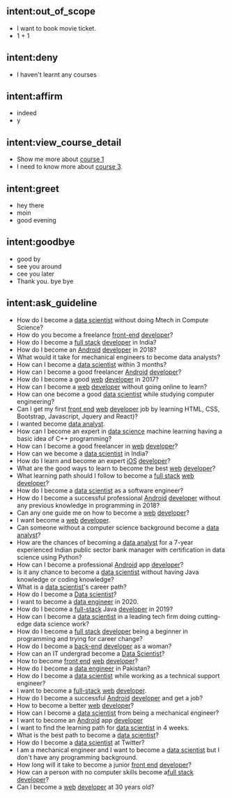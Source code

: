 ## intent:out_of_scope
- I want to book movie ticket.
- 1 + 1

## intent:deny
- I haven't learnt any courses

## intent:affirm
- indeed
- y

## intent:view_course_detail
- Show me more about [course 1](course)
- I need to know more about [course 3](course).

## intent:greet
- hey there
- moin
- good evening

## intent:goodbye
- good by
- see you around
- cee you later
- Thank you. bye bye

## intent:ask_guideline
- How do I become a [data scientist](main_career) without doing Mtech in Compute Science?
- How do you become a freelance [front-end](career_position) [developer](main_career)?
- How do I become a [full stack](career_position) [developer](main_career) in India?
- How do I become an [Android](platform) [developer](main_career) in 2018?
- What would it take for mechanical engineers to become data analysts?
- How can I become a [data scientist](main_career) within 3 months?
- How can I become a good freelancer [Android](platform) [developer](main_career)?
- How do I become a good [web](platform) [developer](main_career) in 2017?
- How can I become a [web](platform) [developer](main_career) without going online to learn?
- How can one become a good [data scientist](main_career) while studying computer engineering?
- Can I get my first [front end](career_position) [web](platform) [developer](main_career) job by learning HTML, CSS, Bootstrap, Javascript, Jquery and React)?
- I wanted become [data analyst](main_career).
- How can I become an expert in [data science](main_career) machine learning having a basic idea of C++ programming?
- How can I become a good freelancer in [web](platform) [developer](main_career)?
- How can we become a [data scientist](main_career) in India?
- How do I learn and become an expert [iOS](platform) [developer](main_career)?
- What are the good ways to learn to become the best [web](platform) [developer](main_career)?
- What learning path should I follow to become a [full stack](career_position) [web](platform) [developer](main_career)?
- How do I become a [data scientist](main_career) as a software engineer?
- How do I become a successful professional [Android](platform) [developer](main_career) without any previous knowledge in programming in 2018?
- Can any one guide me on how to become a [web](platform) [developer](main_career)?
- I want become a [web](platform) [developer](main_career).
- Can someone without a computer science background become a [data analyst](main_career)?
- How are the chances of becoming a [data analyst](main_career) for a 7-year experienced Indian public sector bank manager with certification in data science using Python?
- How can I become a professional [Android](platform) app [developer](main_career)?
- Is it any chance to become a [data scientist](main_career) without having Java knowledge or coding knowledge?
- What is a [data scientist](main_career)'s career path?
- How do I become a [Data scientist](main_career)?
- I want to become a [data engineer](main_career) in 2020.
- How do I become a [full-stack](career_position) Java [developer](main_career) in 2019?
- How can I become a [data scientist](main_career) in a leading tech firm doing cutting-edge data science work?
- How do I become a [full stack](career_position) [developer](main_career) being a beginner in programming and trying for career change?
- How do I become a [back-end](career_position) [developer](main_career) as a woman?
- How can an IT undergrad become a [Data Scientist](main_career)?
- How to become [front end](career_position) [web](platform) [developer](main_career)?
- How do I become a [data engineer](main_career) in Pakistan?
- How do I become a [data scientist](main_career) while working as a technical support engineer?
- I want to become a [full-stack](career_position) [web](platform) [developer](main_career).
- How do I become a successful [Android](platform) [developer](main_career) and get a job?
- How to become a better [web](platform) [developer](main_career)?
- How can I become a [data scientist](main_career) from being a mechanical engineer?
- I want to become an [Android](platform) app [developer](main_career)
- I want to find the learning path for [data scientist](main_career) in 4 weeks.
- What is the best path to become a [data scientist](main_career)?
- How do I become a [data scientist](main_career) at Twitter?
- I am a mechanical engineer and I want to become a [data scientist](main_career) but I don't have any programming background.
- How long will it take to become a junior [front end](career_position) [developer](main_career)?
- How can a person with no computer skills become a[full stack](career_position) [developer](main_career)?
- Can I become a [web](platform) [developer](main_career) at 30 years old?
